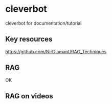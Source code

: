 # cleverbot
cleverbot for documentation/tutorial

## Key resources
https://github.com/NirDiamant/RAG_Techniques

## RAG
OK

## RAG on videos